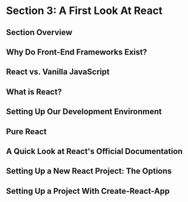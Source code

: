 # Section 3: A First Look At React

## Section Overview

## Why Do Front-End Frameworks Exist?

## React vs. Vanilla JavaScript

## What is React?

## Setting Up Our Development Environment

## Pure React

## A Quick Look at React's Official Documentation

## Setting Up a New React Project: The Options

## Setting Up a Project With Create-React-App
